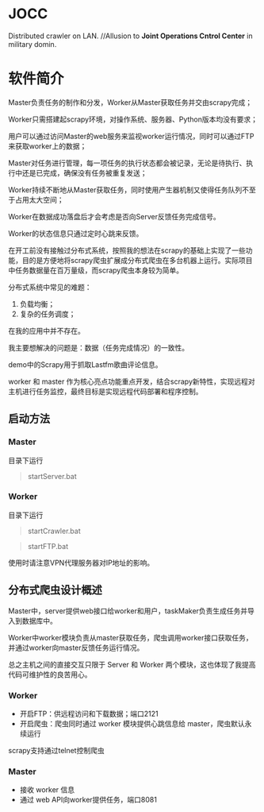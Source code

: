 # JOCC
Distributed crawler on LAN. //Allusion to **Joint Operations Cntrol Center** in military domin.

# 软件简介
Master负责任务的制作和分发，Worker从Master获取任务并交由scrapy完成；

Worker只需搭建起scrapy环境，对操作系统、服务器、Python版本均没有要求；

用户可以通过访问Master的web服务来监视worker运行情况，同时可以通过FTP来获取worker上的数据；

Master对任务进行管理，每一项任务的执行状态都会被记录，无论是待执行、执行中还是已完成，确保没有任务被重复发送；

Worker持续不断地从Master获取任务，同时使用产生器机制又使得任务队列不至于占用太大空间；

Worker在数据成功落盘后才会考虑是否向Server反馈任务完成信号。

Worker的状态信息只通过定时心跳来反馈。

在开工前没有接触过分布式系统，按照我的想法在scrapy的基础上实现了一些功能，目的是方便地将scrapy爬虫扩展成分布式爬虫在多台机器上运行。实际项目中任务数据量在百万量级，而scrapy爬虫本身较为简单。

分布式系统中常见的难题：
1. 负载均衡；
2. 复杂的任务调度；

在我的应用中并不存在。

我主要想解决的问题是：数据（任务完成情况）的一致性。

demo中的Scrapy用于抓取Lastfm歌曲评论信息。

worker 和 master 作为核心亮点功能重点开发，结合scrapy新特性，实现远程对主机进行任务监控，最终目标是实现远程代码部署和程序控制。

## 启动方法
### Master
目录下运行
> startServer.bat

### Worker
目录下运行
> startCrawler.bat

> startFTP.bat

使用时请注意VPN代理服务器对IP地址的影响。

## 分布式爬虫设计概述

Master中，server提供web接口给worker和用户，taskMaker负责生成任务并导入到数据库中。

Worker中worker模块负责从master获取任务，爬虫调用worker接口获取任务，并通过worker向master反馈任务运行情况。

总之主机之间的直接交互只限于 Server 和 Worker 两个模块，这也体现了我提高代码可维护性的良苦用心。

### Worker
* 开启FTP：供远程访问和下载数据；端口2121
* 开启爬虫：爬虫同时通过 worker 模块提供心跳信息给 master，爬虫默认永续运行

scrapy支持通过telnet控制爬虫

### Master
* 接收 worker 信息 
* 通过 web API向worker提供任务，端口8081

